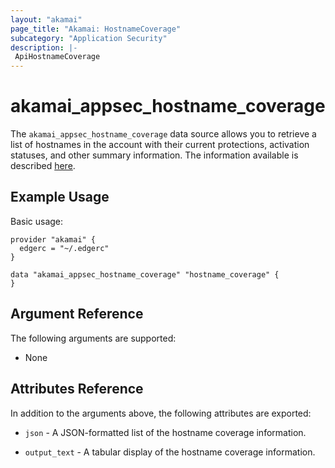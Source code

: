 ```yaml
---
layout: "akamai"
page_title: "Akamai: HostnameCoverage"
subcategory: "Application Security"
description: |-
 ApiHostnameCoverage
---
```


# akamai_appsec_hostname_coverage

The `akamai_appsec_hostname_coverage` data source allows you to retrieve a list of hostnames in the account with their current protections, activation statuses, and other summary information. The information available is described [here](https://developer.akamai.com/api/cloud_security/application_security/v1.html#8eb23096).

## Example Usage

Basic usage:

```hcl
provider "akamai" {
  edgerc = "~/.edgerc"
}

data "akamai_appsec_hostname_coverage" "hostname_coverage" {
}
```

## Argument Reference
The following arguments are supported:

* None

## Attributes Reference

In addition to the arguments above, the following attributes are exported:

* `json` - A JSON-formatted list of the hostname coverage information.

* `output_text` - A tabular display of the hostname coverage information.

